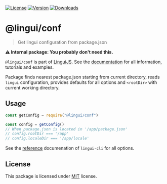 [![License][badge-license]][license]
[![Version][badge-version]][package]
[![Downloads][badge-downloads]][package]

# @lingui/conf

> Get lingui configuration from package.json

**⚠️ Internal package: You probably don't need this.**

`@lingui/conf` is part of [LinguiJS][linguijs]. See the [documentation][documentation] for all information, tutorials and examples.

Package finds nearest package.json starting from current directory, reads `lingui` configuration, provides defaults for all options and `<rootDir>` with current working directory.

## Usage

```js
const getConfig = require("@lingui/conf")

const config = getConfig()
// When package.json is located in '/app/package.json'
// config.rootDir === '/app'
// config.localeDir === '/app/locale'
```

See the [reference][reference] documenation of `lingui-cli` for all options.

## License

This package is licensed under [MIT][license] license.

[license]: https://github.com/lingui/js-lingui/blob/master/LICENSE
[linguijs]: https://github.com/lingui/js-lingui
[documentation]: https://lingui.js.org/
[reference]: https://lingui.js.org/ref/conf.html
[package]: https://www.npmjs.com/package/@lingui/conf
[badge-downloads]: https://img.shields.io/npm/dw/@lingui/conf.svg
[badge-version]: https://img.shields.io/npm/v/@lingui/conf.svg
[badge-license]: https://img.shields.io/npm/l/@lingui/conf.svg
